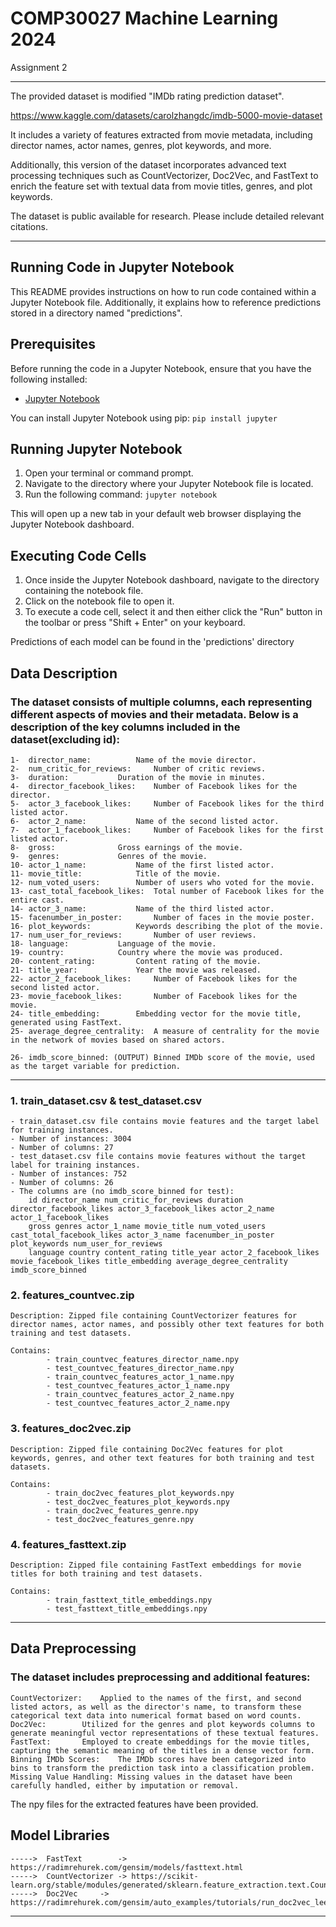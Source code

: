 # COMP30027 Machine Learning 2024
Assignment 2

_____________________________________________________

The provided dataset is modified "IMDb rating prediction dataset".

https://www.kaggle.com/datasets/carolzhangdc/imdb-5000-movie-dataset

It includes a variety of features extracted from movie metadata, including director names, actor names, genres, plot keywords, and more. 

Additionally, this version of the dataset incorporates advanced text processing techniques such as CountVectorizer, Doc2Vec, and FastText to enrich the feature set with textual data from movie titles, genres, and plot keywords.

The dataset is public available for research. Please include detailed relevant citations. 
_____________________________________________________

## Running Code in Jupyter Notebook
This README provides instructions on how to run code contained within a Jupyter Notebook file. Additionally, it explains how to reference predictions stored in a directory named "predictions".

## Prerequisites

Before running the code in a Jupyter Notebook, ensure that you have the following installed:

- [Jupyter Notebook](https://jupyter.org/install)

You can install Jupyter Notebook using pip:
`pip install jupyter`

## Running Jupyter Notebook

1. Open your terminal or command prompt.
2. Navigate to the directory where your Jupyter Notebook file is located.
3. Run the following command:
`jupyter notebook`

This will open up a new tab in your default web browser displaying the Jupyter Notebook dashboard.

## Executing Code Cells

1. Once inside the Jupyter Notebook dashboard, navigate to the directory containing the notebook file.
2. Click on the notebook file to open it.
3. To execute a code cell, select it and then either click the "Run" button in the toolbar or press "Shift + Enter" on your keyboard.

Predictions of each model can be found in the 'predictions' directory

## Data Description

### The dataset consists of multiple columns, each representing different aspects of movies and their metadata. Below is a description of the key columns included in the dataset(excluding id):

	1- 	director_name: 			Name of the movie director.
	2-	num_critic_for_reviews: 	Number of critic reviews.
	3-	duration: 			Duration of the movie in minutes.
	4-	director_facebook_likes: 	Number of Facebook likes for the director.
	5-	actor_3_facebook_likes: 	Number of Facebook likes for the third listed actor.
	6-	actor_2_name: 			Name of the second listed actor.
	7-	actor_1_facebook_likes: 	Number of Facebook likes for the first listed actor.
	8-	gross: 				Gross earnings of the movie.
	9-	genres: 			Genres of the movie.
	10-	actor_1_name: 			Name of the first listed actor.
	11-	movie_title: 			Title of the movie.
	12-	num_voted_users: 		Number of users who voted for the movie.
	13-	cast_total_facebook_likes: 	Total number of Facebook likes for the entire cast.
	14-	actor_3_name: 			Name of the third listed actor.
	15-	facenumber_in_poster: 		Number of faces in the movie poster.
	16-	plot_keywords: 			Keywords describing the plot of the movie.
	17-	num_user_for_reviews: 		Number of user reviews.
	18-	language: 			Language of the movie.
	19-	country: 			Country where the movie was produced.
	20-	content_rating: 		Content rating of the movie.
	21-	title_year: 			Year the movie was released.
	22-	actor_2_facebook_likes: 	Number of Facebook likes for the second listed actor.
	23-	movie_facebook_likes: 		Number of Facebook likes for the movie.
	24-	title_embedding: 		Embedding vector for the movie title, generated using FastText.
	25-	average_degree_centrality:	A measure of centrality for the movie in the network of movies based on shared actors.

	26-	imdb_score_binned: (OUTPUT)	Binned IMDb score of the movie, used as the target variable for prediction.


_____________________________________________________


###   1. train_dataset.csv & test_dataset.csv

	- train_dataset.csv file contains movie features and the target label for training instances.
	- Number of instances: 3004
	- Number of columns: 27
	- test_dataset.csv file contains movie features without the target label for training instances.
	- Number of instances: 752 
	- Number of columns: 26
	- The columns are (no imdb_score_binned for test):
		id director_name num_critic_for_reviews duration director_facebook_likes actor_3_facebook_likes actor_2_name actor_1_facebook_likes 
		gross genres actor_1_name movie_title num_voted_users cast_total_facebook_likes actor_3_name facenumber_in_poster plot_keywords num_user_for_reviews
		language country content_rating title_year actor_2_facebook_likes movie_facebook_likes title_embedding average_degree_centrality imdb_score_binned	
		
###    2. features_countvec.zip

	Description: Zipped file containing CountVectorizer features for director names, actor names, and possibly other text features for both training and test datasets.
	
	Contains: 
			- train_countvec_features_director_name.npy 
			- test_countvec_features_director_name.npy 
			- train_countvec_features_actor_1_name.npy
			- test_countvec_features_actor_1_name.npy
			- train_countvec_features_actor_2_name.npy
			- test_countvec_features_actor_2_name.npy		

###    3. features_doc2vec.zip

	Description: Zipped file containing Doc2Vec features for plot keywords, genres, and other text features for both training and test datasets.
	
	Contains:
			- train_doc2vec_features_plot_keywords.npy
			- test_doc2vec_features_plot_keywords.npy
			- train_doc2vec_features_genre.npy
			- test_doc2vec_features_genre.npy


###    4. features_fasttext.zip

	Description: Zipped file containing FastText embeddings for movie titles for both training and test datasets.

	Contains:
			- train_fasttext_title_embeddings.npy
			- test_fasttext_title_embeddings.npy
	
_____________________________________________________


## Data Preprocessing

### The dataset includes preprocessing and additional features: 

	CountVectorizer: 	Applied to the names of the first, and second listed actors, as well as the director's name, to transform these categorical text data into numerical format based on word counts.
	Doc2Vec: 		Utilized for the genres and plot keywords columns to generate meaningful vector representations of these textual features.
	FastText: 		Employed to create embeddings for the movie titles, capturing the semantic meaning of the titles in a dense vector form.
	Binning IMDb Scores: 	The IMDb scores have been categorized into bins to transform the prediction task into a classification problem.
	Missing Value Handling: Missing values in the dataset have been carefully handled, either by imputation or removal.

The npy files for the extracted features have been provided. 


## Model Libraries

    ----->  FastText 	    -> https://radimrehurek.com/gensim/models/fasttext.html
    ----->  CountVectorizer -> https://scikit-learn.org/stable/modules/generated/sklearn.feature_extraction.text.CountVectorizer.html
    ----->  Doc2Vec	    -> https://radimrehurek.com/gensim/auto_examples/tutorials/run_doc2vec_lee.html

_____________________________________________________

